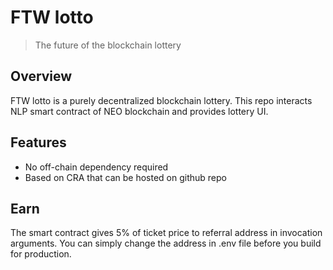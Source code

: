 # FTW lotto

> The future of the blockchain lottery

## Overview
FTW lotto is a purely decentralized blockchain lottery. This repo interacts NLP smart contract of NEO blockchain and provides lottery UI.

## Features
 - No off-chain dependency required
 - Based on CRA that can be hosted on github repo

## Earn
The smart contract gives 5% of ticket price to referral address in invocation arguments. You can simply change the address in .env file before you build for production.

